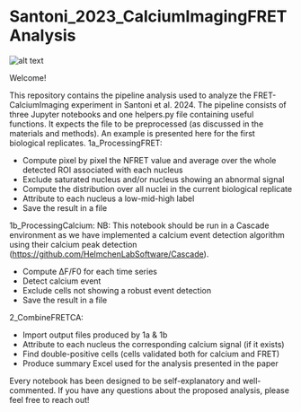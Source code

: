 # Santoni_2023_CalciumImagingFRETAnalysis

![alt text](https://github.com/SimonZamora/Santoni_2023_CalciumImagingFRETAnalysis/blob/main/graphicalabstract.png?raw=true)

Welcome!

This repository contains the pipeline analysis used to analyze the FRET-CalciumImaging experiment in Santoni et al. 2024. 
The pipeline consists of three Jupyter notebooks and one helpers.py file containing useful functions. It expects the file to be preprocessed (as discussed in the materials and methods). An example is presented here for the first biological replicates. 
1a_ProcessingFRET: 
-	Compute pixel by pixel the NFRET value and average over the whole detected ROI associated with each nucleus 
-	Exclude saturated nucleus and/or nucleus showing an abnormal signal
-	Compute the distribution over all nuclei in the current biological replicate
-	Attribute to each nucleus a low-mid-high label
-	Save the result in a file

1b_ProcessingCalcium: 
NB: This notebook should be run in a Cascade environment as we have implemented a calcium event detection algorithm using their calcium peak detection (https://github.com/HelmchenLabSoftware/Cascade).
-	Compute ΔF/F0 for each time series
-	Detect calcium event 
-	Exclude cells not showing a robust event detection
-	Save the result in a file
  
2_CombineFRETCA: 
-	Import output files produced by 1a & 1b
-	Attribute to each nucleus the corresponding calcium signal (if it exists)
-	Find double-positive cells (cells validated both for calcium and FRET)
-	Produce summary Excel used for the analysis presented in the paper

Every notebook has been designed to be self-explanatory and well-commented. If you have any questions about the proposed analysis, please feel free to reach out! 


